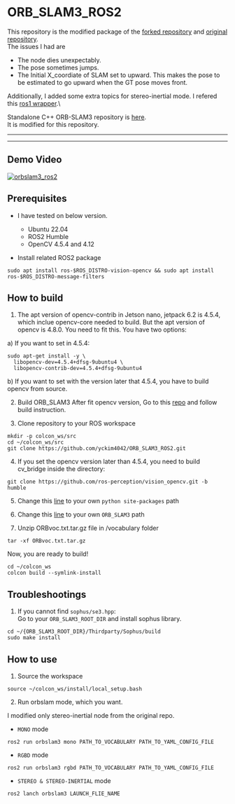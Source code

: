 # ORB_SLAM3_ROS2
This repository is the modified package of the [forked repository](https://github.com/jnskkmhr/orbslam3) and [original repository](https://github.com/zang09/ORB_SLAM3_ROS2). \
The issues I had are

* The node dies unexpectably.
* The pose sometimes jumps.
* The Initial X_coordiate of SLAM set to upward. This makes the pose to be estimated to go upward when the GT pose moves front.

Additionally, I added some extra topics for stereo-inertial mode. I refered this [ros1 wrapper](https://github.com/thien94/orb_slam3_ros).\

Standalone C++ ORB-SLAM3 repository is [here](https://github.com/yckim4042/ORB-SLAM3-STEREO-FIXED.git). \
It is modified for this repository.

---
---

## Demo Video
[![orbslam3_ros2](https://user-images.githubusercontent.com/31432135/220839530-786b8a28-d5af-4aa5-b4ed-6234c2f4ca33.PNG)](https://www.youtube.com/watch?v=zXeXL8q72lM)

## Prerequisites
- I have tested on below version.
  - Ubuntu 22.04
  - ROS2 Humble
  - OpenCV 4.5.4 and 4.12

- Install related ROS2 package
```
sudo apt install ros-$ROS_DISTRO-vision-opencv && sudo apt install ros-$ROS_DISTRO-message-filters
```

## How to build

1. The apt version of opencv-contrib in Jetson nano, jetpack 6.2 is 4.5.4, which inclue opencv-core needed to build. But the apt version of opencv is 4.8.0. You need to fit this. You have two options:

  a) If you want to set in 4.5.4:
```
sudo apt-get install -y \
  libopencv-dev=4.5.4+dfsg-9ubuntu4 \
  libopencv-contrib-dev=4.5.4+dfsg-9ubuntu4 
```

  b) If you want to set with the version later that 4.5.4, you have to build opencv from source.

2. Build ORB_SLAM3
  After fit opencv version, Go to this [repo](https://github.com/yckim4042/ORB-SLAM3-STEREO-FIXED) and follow build instruction.

3. Clone repository to your ROS workspace
```
mkdir -p colcon_ws/src
cd ~/colcon_ws/src
git clone https://github.com/yckim4042/ORB_SLAM3_ROS2.git
```

4. If you set the opencv version later than 4.5.4, you need to build cv_bridge inside the directory:
```
git clone https://github.com/ros-perception/vision_opencv.git -b humble
```

5. Change this [line](https://github.com/yckim4042/orb_slam3_ros2/blob/main/CMakeLists.txt#L5) to your own `python site-packages` path

6. Change this [line](https://github.com/yckim4042/orb_slam3_ros2/blob/main/CMakeModules/FindORB_SLAM3.cmake#L8) to your own `ORB_SLAM3` path

7. Unzip ORBvoc.txt.tar.gz file in /vocabulary folder

```
tar -xf ORBvoc.txt.tar.gz
```

Now, you are ready to build!
```
cd ~/colcon_ws
colcon build --symlink-install
```

## Troubleshootings
1. If you cannot find `sophus/se3.hpp`:  
Go to your `ORB_SLAM3_ROOT_DIR` and install sophus library.
```
cd ~/{ORB_SLAM3_ROOT_DIR}/Thirdparty/Sophus/build
sudo make install
```

## How to use
1. Source the workspace  
```
source ~/colcon_ws/install/local_setup.bash
```

2. Run orbslam mode, which you want.  

I modified only stereo-inertial node from the original repo.


  - `MONO` mode  
```
ros2 run orbslam3 mono PATH_TO_VOCABULARY PATH_TO_YAML_CONFIG_FILE
```
  - `RGBD` mode  
```
ros2 run orbslam3 rgbd PATH_TO_VOCABULARY PATH_TO_YAML_CONFIG_FILE
```
  - ``STEREO & STEREO-INERTIAL`` mode  
```
ros2 lanch orbslam3 LAUNCH_FLIE_NAME
```
